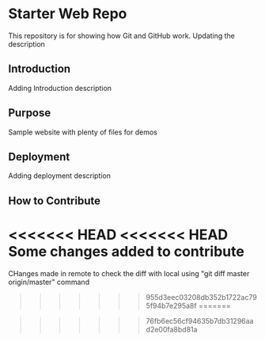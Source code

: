 # Starter Web Repo

This repository is for showing how Git and GitHub work. 
Updating the description

## Introduction
Adding Introduction description

## Purpose

Sample website with plenty of files for demos

## Deployment
Adding deployment description 

## How to Contribute
<<<<<<< HEAD
<<<<<<< HEAD
Some changes added to contribute 
=======
CHanges made in remote to check the diff with local using "git diff master origin/master" command
>>>>>>> 955d3eec03208db352b1722ac795f94b7e295a8f
=======

>>>>>>> 76fb6ec56cf94635b7db31296aad2e00fa8bd81a

